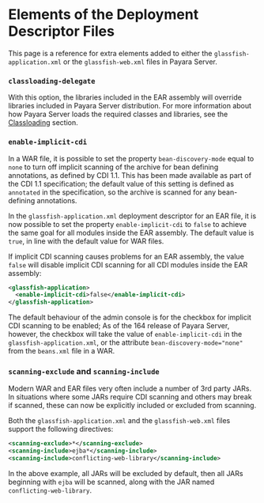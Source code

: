# Elements of the Deployment Descriptor Files
This page is a reference for extra elements added to either the `glassfish-application.xml` or the `glassfish-web.xml` files in Payara Server.

### `classloading-delegate`
With this option, the libraries included in the EAR assembly will override libraries included in Payara Server distribution. 
For more information about how Payara Server loads the required classes and libraries, see the [Classloading](../classloading.md) section.

### `enable-implicit-cdi`

In a WAR file, it is possible to set the property `bean-discovery-mode` equal to `none` to turn off implicit scanning of the archive for bean defining annotations, as defined by CDI 1.1. This has been made available as part of the CDI 1.1 specification; the default value of this setting is defined as `annotated` in the specification, so the archive is scanned for any bean-defining annotations.

In the `glassfish-application.xml` deployment descriptor for an EAR file, it is now possible to set the property `enable-implicit-cdi` to `false` to achieve the same goal for all modules inside the EAR assembly. The default value is `true`, in line with the default value for WAR files.

If implicit CDI scanning causes problems for an EAR assembly, the value `false` will disable implicit CDI scanning for all CDI modules inside the EAR assembly:

```xml
<glassfish-application>
  <enable-implicit-cdi>false</enable-implicit-cdi>
</glassfish-application>
```

The default behaviour of the admin console is for the checkbox for implicit CDI scanning to be enabled; As of the 164 release of Payara Server, however, the checkbox will take the value of `enable-implicit-cdi` in the `glassfish-application.xml`, or the attribute `bean-discovery-mode="none"` from the `beans.xml` file in a WAR.

### `scanning-exclude` and `scanning-include`
Modern WAR and EAR files very often include a number of 3rd party JARs. In situations where some JARs require CDI scanning and others may break if scanned, these can now be explicitly included or excluded from scanning.

Both the `glassfish-application.xml` and the `glassfish-web.xml` files support the following directives:

```xml
<scanning-exclude>*</scanning-exclude>
<scanning-include>ejba*</scanning-include>
<scanning-include>conflicting-web-library</scanning-include>
```

In the above example, all JARs will be excluded by default, then all JARs beginning with `ejba` will be scanned, along with the JAR named `conflicting-web-library`.